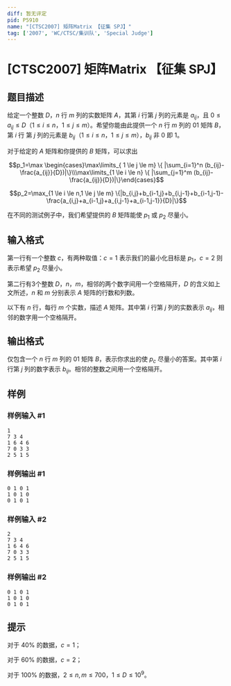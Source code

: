 ```yaml
---
diff: 暂无评定
pid: P5910
name: "[CTSC2007] 矩阵Matrix 【征集 SPJ】"
tag: ['2007', 'WC/CTSC/集训队', 'Special Judge']
---
```

# [CTSC2007] 矩阵Matrix 【征集 SPJ】
## 题目描述

给定一个整数 $D$，$n$ 行 $m$ 列的实数矩阵 $A$，其第 $i$ 行第 $j$ 列的元素是 $a_{ij}$，且 $0 \le a_{ij} \le D$（$1 \le i \le n$，$1 \le j \le m$）。希望你能由此提供一个 $n$ 行 $m$ 列的 $01$ 矩阵 $B$，第 $i$ 行 第 $j$ 列的元素是 $b_{ij}$（$1 \le i \le n$，$1 \le j \le m$），$b_{ij}$ 非 $0$ 即 $1$。

对于给定的 $A$ 矩阵和你提供的 $B$ 矩阵，可以求出

$$p_1=\max \begin{cases}\max\limits_{ 1 \le j \le m} \{ |\sum_{i=1}^n (b_{ij}-\frac{a_{ij}}{D})|\}\\\max\limits_{1 \le i \le n} \{ |\sum_{j=1}^m (b_{ij}-\frac{a_{ij}}{D})|\}\end{cases}$$

$$p_2=\max_{1 \le i \le n,1 \le j \le m} \{|b_{i,j}+b_{i-1,j}+b_{i,j-1}+b_{i-1,j-1}-\frac{a_{i,j}+a_{i-1,j}+a_{i,j-1}+a_{i-1,j-1}}{D}|\}$$

在不同的测试例子中，我们希望提供的 $B$ 矩阵能使 $p_1$ 或 $p_2$ 尽量小。
## 输入格式

第一行有一个整数 $c$，有两种取值：$c=1$ 表示我们的最小化目标是 $p_1$，$c=2$ 则表示希望 $p_2$ 尽量小。

第二行有3个整数 $D$，$n$，$m$，相邻的两个数字间用一个空格隔开，$D$ 的含义如上文所述，$n$ 和 $m$ 分别表示 $A$ 矩阵的行数和列数。

以下有 $n$ 行，每行 $m$ 个实数，描述 $A$ 矩阵。其中第 $i$ 行第 $j$ 列的实数表示 $a_{ij}$，相邻的数字用一个空格隔开。
## 输出格式

仅包含一个 $n$ 行 $m$ 列的 $01$ 矩阵 $B$，表示你求出的使 $p_c$ 尽量小的答案。其中第 $i$ 行第 $j$ 列的数字表示 $b_{ij}$。相邻的整数之间用一个空格隔开。
## 样例

### 样例输入 #1
```
1
7 3 4
1 6 4 6
7 0 3 3
2 5 1 5

```
### 样例输出 #1
```
0 1 0 1
1 0 1 0
0 1 0 1

```
### 样例输入 #2
```
2
7 3 4
1 6 4 6
7 0 3 3
2 5 1 5

```
### 样例输出 #2
```
0 1 0 1
1 0 1 0
0 1 0 1

```
## 提示

对于 $40\%$ 的数据，$c=1$；

对于 $60\%$ 的数据，$c=2$；

对于 $100\%$ 的数据，$2 \le n ,m \le 700$，$1 \le D \le 10^9$。
